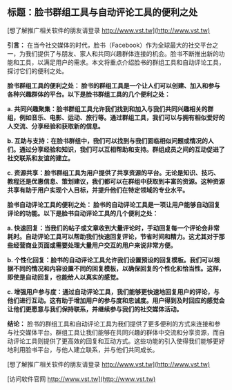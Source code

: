 ## **标题：脸书群组工具与自动评论工具的便利之处**

[想了解推广相关软件的朋友请登录 http://www.vst.tw](http://www.vst.tw)

**引言：**
在当今社交媒体的时代，脸书（Facebook）作为全球最大的社交平台之一，为我们提供了与朋友、家人和共同兴趣群体连接的机会。脸书不断推出新的功能和工具，以满足用户的需求。本文将重点介绍脸书的群组工具和自动评论工具，探讨它们的便利之处。

**脸书群组工具的便利之处： 脸书的群组工具是一个让人们可以创建、加入和参与各种兴趣群体的平台。以下是脸书群组工具的几个便利之处：**

**a. 共同兴趣聚集：脸书群组工具允许我们找到和加入与我们共同兴趣相关的群组，例如音乐、电影、运动、旅行等。通过群组工具，我们可以与拥有相似爱好的人交流、分享经验和获取新的信息。**

**b. 互助与支持：在脸书群组中，我们可以找到与我们面临相似问题或情况的人们。通过分享经验和知识，我们可以互相帮助和支持。群组成员之间的互动促进了社交联系和友谊的建立。**

**c. 资源共享：脸书群组工具为用户提供了共享资源的平台。无论是知识、技巧、教程还是优惠信息、策划建议，我们都可以在群组中获取到丰富的资源。这种资源共享有助于用户实现个人目标，并提升他们在特定领域的专业水平。**

**脸书自动评论工具的便利之处： 脸书的自动评论工具是一项让用户能够自动回复评论的功能。以下是脸书自动评论工具的几个便利之处：**

**a. 快速回复：当我们的帖子或文章收到大量评论时，手动回复每一个评论会非常耗时。自动评论工具可以帮助我们快速回复评论，节省时间和精力。这尤其对于那些经营商业页面或需要处理大量用户交互的用户来说非常方便。**

**b. 个性化回复：脸书的自动评论工具允许我们设置预设的回复模板。我们可以根据不同的情况和内容设置不同的回复模板，以确保回复的个性化和恰当性。这样，即使是自动回复，也能给人以真实的感觉。**

**c. 增强用户参与度：通过自动评论工具，我们能够更快速地回复用户的评论，与他们进行互动。这有助于增加用户的参与度和忠诚度。用户得到及时回应的感觉会让他们更愿意与我们保持联系，并继续参与我们的社交媒体活动。**

**结论：**
脸书的群组工具和自动评论工具为我们提供了更多便利的方式来连接和参与社交媒体平台。群组工具让我们能够在共同兴趣的群体中交流和分享资源，而自动评论工具则提供了更高效的回复和互动方式。这些功能的引入使得我们能够更好地利用脸书平台，与他人建立联系，并与他们共同成长。

[想了解推广相关软件的朋友请登录 http://www.vst.tw](http://www.vst.tw)


[访问软件官网 http://www.vst.tw](http://www.vst.tw)
